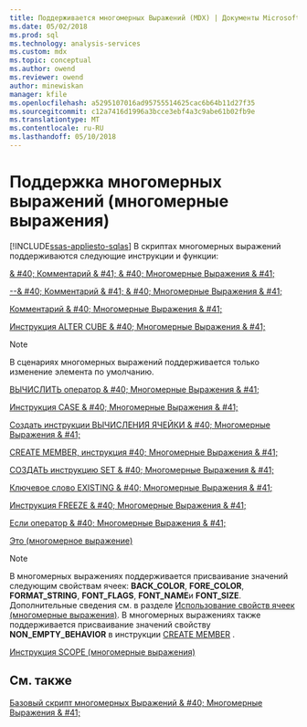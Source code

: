 ```yaml
---
title: Поддерживается многомерных Выражений (MDX) | Документы Microsoft
ms.date: 05/02/2018
ms.prod: sql
ms.technology: analysis-services
ms.custom: mdx
ms.topic: conceptual
ms.author: owend
ms.reviewer: owend
author: minewiskan
manager: kfile
ms.openlocfilehash: a5295107016ad95755514625cac6b64b11d27f35
ms.sourcegitcommit: c12a7416d1996a3bcce3ebf4a3c9abe61b02fb9e
ms.translationtype: MT
ms.contentlocale: ru-RU
ms.lasthandoff: 05/10/2018
---
```

# <a name="supported-mdx-mdx"></a>Поддержка многомерных выражений (многомерные выражения)
[!INCLUDE[ssas-appliesto-sqlas](../../../includes/ssas-appliesto-sqlas.md)]
  В скриптах многомерных выражений поддерживаются следующие инструкции и функции:  
  
 [& #40; Комментарий & #41; & #40; Многомерные Выражения & #41;](../../../mdx/comment-mdx-double-slash.md)  
  
 [--& #40; Комментарий & #41; & #40; Многомерные Выражения & #41;](../../../mdx/comment-mdx-operator-reference.md)  
  
 [Комментарий & #40; Многомерные Выражения & #41;](../../../mdx/comment-mdx.md)  
  
 [Инструкция ALTER CUBE & #40; Многомерные Выражения & #41;](../../../mdx/mdx-data-definition-alter-cube.md)  
  
> [!NOTE]  
>  В сценариях многомерных выражений поддерживается только изменение элемента по умолчанию.  
  
 [ВЫЧИСЛИТЬ оператор & #40; Многомерные Выражения & #41;](../../../mdx/mdx-scripting-calculate.md)  
  
 [Инструкция CASE & #40; Многомерные Выражения & #41;](../../../mdx/case-statement-mdx.md)  
  
 [Создать инструкции ВЫЧИСЛЕНИЯ ЯЧЕЙКИ & #40; Многомерные Выражения & #41;](../../../mdx/mdx-data-definition-create-cell-calculation.md)  
  
 [CREATE MEMBER, инструкция #40; Многомерные Выражения & #41;](../../../mdx/mdx-data-definition-create-member.md)  
  
 [СОЗДАТЬ инструкцию SET & #40; Многомерные Выражения & #41;](../../../mdx/mdx-data-definition-create-set.md)  
  
 [Ключевое слово EXISTING & #40; Многомерные Выражения & #41;](../../../analysis-services/multidimensional-models/mdx/mdx-query-existing-keyword.md)  
  
 [Инструкция FREEZE & #40; Многомерные Выражения & #41;](../../../mdx/mdx-scripting-freeze.md)  
  
 [Если оператор & #40; Многомерные Выражения & #41;](../../../mdx/mdx-scripting-if.md)  
  
 [Это (многомерное выражение)](../../../mdx/this-mdx.md)  
  
> [!NOTE]  
>  В многомерных выражениях поддерживается присваивание значений следующим свойствам ячеек: **BACK_COLOR**, **FORE_COLOR**, **FORMAT_STRING**, **FONT_FLAGS**, **FONT_NAME**и **FONT_SIZE**. Дополнительные сведения см. в разделе [Использование свойств ячеек (многомерные выражения)](../../../analysis-services/multidimensional-models/mdx/mdx-cell-properties-using-cell-properties.md). В многомерных выражениях также поддерживается присваивание значений свойству **NON_EMPTY_BEHAVIOR** в инструкции [CREATE MEMBER](../../../mdx/mdx-data-definition-create-member.md) .  
  
 [Инструкция SCOPE (многомерные выражения)](../../../mdx/mdx-scripting-scope.md)  
  
## <a name="see-also"></a>См. также  
 [Базовый скрипт многомерных Выражений & #40; Многомерные Выражения & #41;](../../../analysis-services/multidimensional-models/mdx/the-basic-mdx-script-mdx.md)  
  
  
